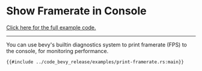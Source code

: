 # Show Framerate in Console

[Click here for the full example code.](../code_bevy_release/examples/print-framerate.rs)

---

You can use bevy's builtin diagnostics system to print framerate (FPS) to the console, for monitoring performance.

```rust,no_run,noplayground
{{#include ../code_bevy_release/examples/print-framerate.rs:main}}
```
